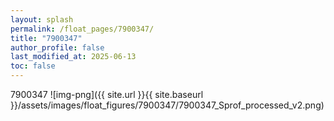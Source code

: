 ```yaml
---
layout: splash
permalink: /float_pages/7900347/
title: "7900347"
author_profile: false
last_modified_at: 2025-06-13
toc: false
---
```

 
7900347
![img-png]({{ site.url }}{{ site.baseurl }}/assets/images/float_figures/7900347/7900347_Sprof_processed_v2.png)
